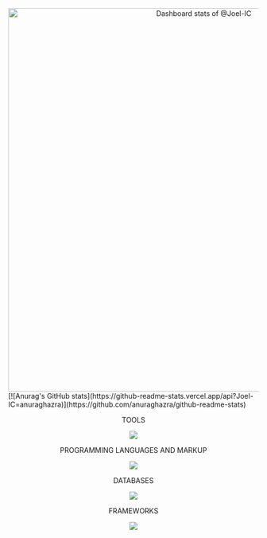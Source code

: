 <!-- Copy-paste in your Readme.md file -->
<div align="center">
  <a href="https://next.ossinsight.io/widgets/official/compose-user-dashboard-stats?user_id=119354492" target="_blank" style="display: block" align="center">
    <picture>
      <source media="(prefers-color-scheme: dark)" srcset="https://next.ossinsight.io/widgets/official/compose-user-dashboard-stats/thumbnail.png?user_id=119354492&image_size=auto&color_scheme=dark" width="771" height="auto">
      <img alt="Dashboard stats of @Joel-IC" src="https://next.ossinsight.io/widgets/official/compose-user-dashboard-stats/thumbnail.png?user_id=119354492&image_size=auto&color_scheme=light" width="771" height="auto">
    </picture>
  </a>
</div>
<!-- Made with [OSS Insight](https://ossinsight.io/) -->

<div>
  [![Anurag's GitHub stats](https://github-readme-stats.vercel.app/api?Joel-IC=anuraghazra)](https://github.com/anuraghazra/github-readme-stats)
</div>

<div align="center">
    <p>TOOLS</p> 
  <p align="center">
    <a href="https://skillicons.dev">
      <img src="https://skillicons.dev/icons?i=vscode,pycharm,androidstudio,arduino,idea,sublime,nodejs,cmake,github,git,npm,opencv,postman,robloxstudio,blender,figma,matlab,ps,unity" />
    </a>
  </p>
  
  <p>PROGRAMMING LANGUAGES AND MARKUP</p> 
  <p align="center">
    <a href="https://skillicons.dev">
      <img src="https://skillicons.dev/icons?i=css,html,js,ts,java,php,py" />
    </a>
  </p>
  
  <p>DATABASES</p> 
  <p align="center">
    <a href="https://skillicons.dev">
      <img src="https://skillicons.dev/icons?i=mongodb,firebase,mysql" />
    </a>
  </p>
  
  <p>FRAMEWORKS</p> 
  <p align="center">
    <a href="https://skillicons.dev">
      <img src="https://skillicons.dev/icons?i=laravel,pytorch,tailwind,vue" />
    </a>
  </p>
</div>

